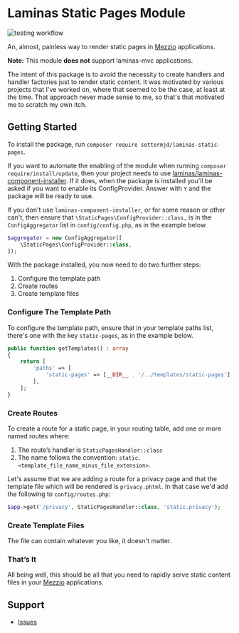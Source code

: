 # Laminas Static Pages Module

![testing workflow](https://github.com/settermjd/laminas-static-pages/actions/workflows/continuous-integration.yml/badge.svg)

An, almost, painless way to render static pages in [Mezzio](https://docs.mezzio.dev/mezzio/) applications.

**Note:** This module **does not** support laminas-mvc applications.

The intent of this package is to avoid the necessity to create handlers and handler factories just to render static content.
It was motivated by various projects that I've worked on, where that seemed to be the case, at least at the time.
That approach never made sense to me, so that's that motivated me to scratch my own itch.

## Getting Started

To install the package, run `composer require settermjd/laminas-static-pages`.

If you want to automate the enabling of the module when running `composer require/install/update`, then your project needs to use [laminas/laminas-component-installer].
If it does, when the package is installed you'll be asked if you want to enable its ConfigProvider.
Answer with `Y` and the package will be ready to use.

If you don't use `laminas-component-installer`, or for some reason or other can't, then ensure that `\StaticPages\ConfigProvider::class,` is in the `ConfigAggregator` list in `config/config.php`, as in the example below.

```php
$aggregator = new ConfigAggregator([
    \StaticPages\ConfigProvider::class,
]);
```

With the package installed, you now need to do two further steps:

1. Configure the template path
2. Create routes
3. Create template files

### Configure The Template Path

To configure the template path, ensure that in your template paths list, there's one with the key `static-pages`, as in the example below.

```php
public function getTemplates() : array
{
    return [
        'paths' => [
            'static-pages' => [__DIR__ . '/../templates/static-pages'],
        ],
    ];
}
```

### Create Routes

To create a route for a static page, in your routing table, add one or more named routes where:

1. The route’s handler is `StaticPagesHandler::class`
2. The name follows the convention: `static.<template_file_name_minus_file_extension>`.

Let's assume that we are adding a route for a privacy page and that the template file which will be rendered is `privacy.phtml`.
In that case we'd add the following to `config/routes.php`:

```php
$app->get('/privacy', StaticPagesHandler::class, 'static.privacy');
```

### Create Template Files

The file can contain whatever you like, it doesn't matter.

### That’s It

All being well, this should be all that you need to rapidly serve static content files in your [Mezzio](https://docs.mezzio.dev/mezzio/) applications.

[laminas/laminas-component-installer]: https://github.com/laminas/laminas-component-installer

## Support

- [Issues](https://github.com/settermjd/laminas-static-pages/issues)
